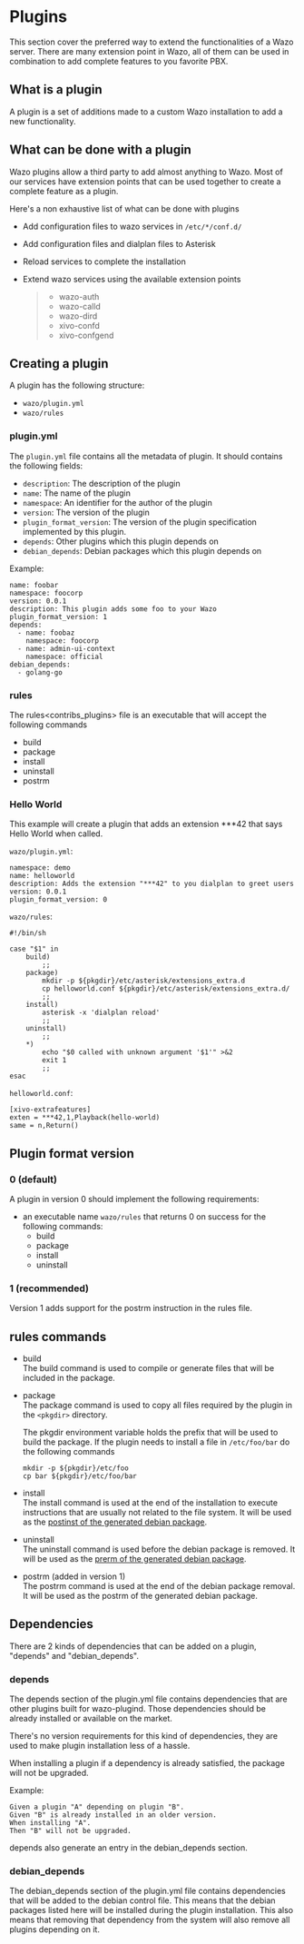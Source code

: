 # Plugins

This section cover the preferred way to extend the functionalities of a
Wazo server. There are many extension point in Wazo, all of them can be
used in combination to add complete features to you favorite PBX.

## What is a plugin

A plugin is a set of additions made to a custom Wazo installation to add
a new functionality.

## What can be done with a plugin

Wazo plugins allow a third party to add almost anything to Wazo. Most of
our services have extension points that can be used together to create a
complete feature as a plugin.

Here's a non exhaustive list of what can be done with plugins

  - Add configuration files to wazo services in `/etc/*/conf.d/`

  - Add configuration files and dialplan files to Asterisk

  - Reload services to complete the installation

  - Extend wazo services using the available extension points
    
    >   - wazo-auth
    >   - wazo-calld
    >   - wazo-dird
    >   - xivo-confd
    >   - xivo-confgend

## Creating a plugin

A plugin has the following structure:

  - `wazo/plugin.yml`
  - `wazo/rules`

### plugin.yml

The `plugin.yml` file contains all the metadata of plugin. It should
contains the following fields:

  - `description`: The description of the plugin
  - `name`: The name of the plugin
  - `namespace`: An identifier for the author of the plugin
  - `version`: The version of the plugin
  - `plugin_format_version`: The version of the plugin specification
    implemented by this plugin.
  - `depends`: Other plugins which this plugin depends on
  - `debian_depends`: Debian packages which this plugin depends on

Example:

``` sourceCode yaml
name: foobar
namespace: foocorp
version: 0.0.1
description: This plugin adds some foo to your Wazo
plugin_format_version: 1
depends:
  - name: foobaz
    namespace: foocorp
  - name: admin-ui-context
    namespace: official
debian_depends:
  - golang-go
```

### rules

The <span data-role="ref">rules\<contribs\_plugins\></span> file is an
executable that will accept the following commands

  - build
  - package
  - install
  - uninstall
  - postrm

### Hello World

This example will create a plugin that adds an extension \*\*\*42 that
says Hello World when called.

`wazo/plugin.yml`:

``` sourceCode yaml
namespace: demo
name: helloworld
description: Adds the extension "***42" to you dialplan to greet users
version: 0.0.1
plugin_format_version: 0
```

`wazo/rules`:

``` sourceCode sh
#!/bin/sh

case "$1" in
    build)
        ;;
    package)
        mkdir -p ${pkgdir}/etc/asterisk/extensions_extra.d
        cp helloworld.conf ${pkgdir}/etc/asterisk/extensions_extra.d/
        ;;
    install)
        asterisk -x 'dialplan reload'
        ;;
    uninstall)
        ;;
    *)
        echo "$0 called with unknown argument '$1'" >&2
        exit 1
        ;;
esac
```

`helloworld.conf`:

``` sourceCode ini
[xivo-extrafeatures]
exten = ***42,1,Playback(hello-world)
same = n,Return()
```

## Plugin format version

### 0 (default)

A plugin in version 0 should implement the following requirements:

  - an executable name `wazo/rules` that returns 0 on success for the
    following commands:
      - build
      - package
      - install
      - uninstall

### 1 (recommended)

Version 1 adds support for the postrm instruction in the rules file.

## rules commands

  - build  
    The build command is used to compile or generate files that will be
    included in the package.

  - package  
    The package command is used to copy all files required by the plugin
    in the `<pkgdir>` directory.
    
    The pkgdir environment variable holds the prefix that will be used
    to build the package. If the plugin needs to install a file in
    `/etc/foo/bar` do the following commands
    
    ``` sourceCode sh
    mkdir -p ${pkgdir}/etc/foo
    cp bar ${pkgdir}/etc/foo/bar
    ```

  - install  
    The install command is used at the end of the installation to
    execute instructions that are usually not related to the file
    system. It will be used as the [postinst of the generated debian
    package](https://www.debian.org/doc/manuals/maint-guide/dother.en.html#maintscripts).

  - uninstall  
    The uninstall command is used before the debian package is removed.
    It will be used as the [prerm of the generated debian
    package](https://www.debian.org/doc/manuals/maint-guide/dother.en.html#maintscripts).

  - postrm (added in version 1)  
    The postrm command is used at the end of the debian package removal.
    It will be used as the postrm of the generated debian package.

## Dependencies

There are 2 kinds of dependencies that can be added on a plugin,
"depends" and "debian\_depends".

### depends

The depends section of the plugin.yml file contains dependencies that
are other plugins built for wazo-plugind. Those dependencies should be
already installed or available on the market.

There's no version requirements for this kind of dependencies, they are
used to make plugin installation less of a hassle.

When installing a plugin if a dependency is already satisfied, the
package will not be upgraded.

Example:

    Given a plugin "A" depending on plugin "B".
    Given "B" is already installed in an older version.
    When installing "A".
    Then "B" will not be upgraded.

depends also generate an entry in the debian\_depends section.

### debian\_depends

The debian\_depends section of the plugin.yml file contains dependencies
that will be added to the debian control file. This means that the
debian packages listed here will be installed during the plugin
installation. This also means that removing that dependency from the
system will also remove all plugins depending on it.
